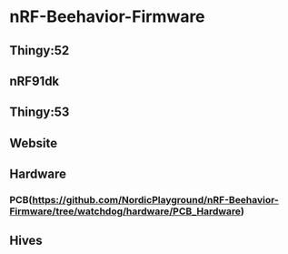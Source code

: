 # nRF-Beehavior-Firmware
## Thingy:52
## nRF91dk
## Thingy:53
## Website
## Hardware
### PCB(https://github.com/NordicPlayground/nRF-Beehavior-Firmware/tree/watchdog/hardware/PCB_Hardware)
## Hives
